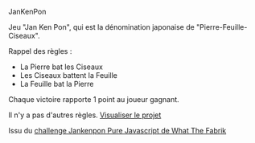 JanKenPon

Jeu "Jan Ken Pon", qui est la dénomination japonaise de "Pierre-Feuille-Ciseaux".

Rappel des règles :
- La Pierre bat les Ciseaux
- Les Ciseaux battent la Feuille
- La Feuille bat la Pierre

Chaque victoire rapporte 1 point au joueur gagnant.

Il n'y a pas d'autres règles.
[Visualiser le projet](https://lss-commits.github.io/JANKENPON_JAVASCRIPTOBJECT/)

Issu du [challenge Jankenpon Pure Javascript de What The Fabrik](https://github.com/Maus3rSR/JanKenPon-Pure-Javascript-Example)

